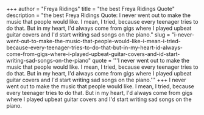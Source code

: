 +++
author = "Freya Ridings"
title = "the best Freya Ridings Quote"
description = "the best Freya Ridings Quote: I never went out to make the music that people would like. I mean, I tried, because every teenager tries to do that. But in my heart, I'd always come from gigs where I played upbeat guitar covers and I'd start writing sad songs on the piano."
slug = "i-never-went-out-to-make-the-music-that-people-would-like-i-mean-i-tried-because-every-teenager-tries-to-do-that-but-in-my-heart-id-always-come-from-gigs-where-i-played-upbeat-guitar-covers-and-id-start-writing-sad-songs-on-the-piano"
quote = '''I never went out to make the music that people would like. I mean, I tried, because every teenager tries to do that. But in my heart, I'd always come from gigs where I played upbeat guitar covers and I'd start writing sad songs on the piano.'''
+++
I never went out to make the music that people would like. I mean, I tried, because every teenager tries to do that. But in my heart, I'd always come from gigs where I played upbeat guitar covers and I'd start writing sad songs on the piano.
